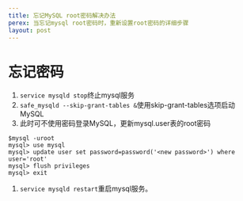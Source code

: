 ```yaml
---
title: 忘记MySQL root密码解决办法
perex: 当忘记mysql root密码时，重新设置root密码的详细步骤
layout: post
---
```


# 忘记密码
1. ```service mysqld stop```终止mysql服务
1. ```safe_mysqld --skip-grant-tables &```使用skip-grant-tables选项启动MySQL
1. 此时可不使用密码登录MySQL，更新mysql.user表的root密码
```
$mysql -uroot
mysql> use mysql
mysql> update user set password=password('<new password>') where user='root'
mysql> flush privileges
mysql> exit
```
1. ```service mysqld restart```重启mysql服务。
